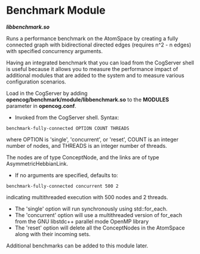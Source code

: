 Benchmark Module
================

***libbenchmark.so***

Runs a performance benchmark on the AtomSpace by creating a fully connected
graph with bidirectional directed edges (requires n^2 - n edges) with specified
concurrency arguments.

Having an integrated benchmark that you can load from the CogServer shell is
useful because it allows you to measure the performance impact of additional
modules that are added to the system and to measure various configuration
scenarios.

Load in the CogServer by adding **opencog/benchmark/module/libbenchmark.so** to
the **MODULES** parameter in **opencog.conf**.

- Invoked from the CogServer shell. Syntax:

```
benchmark-fully-connected OPTION COUNT THREADS
```

where OPTION is 'single', 'concurrent', or 'reset', COUNT is an integer number
of nodes, and THREADS is an integer number of threads.

The nodes are of type ConceptNode, and the links are of type AsymmetricHebbianLink.

- If no arguments are specified, defaults to:

```
benchmark-fully-connected concurrent 500 2
```

indicating multithreaded execution with 500 nodes and 2 threads.

- The 'single' option will run synchronously using std::for_each.
- The 'concurrent' option will use a multithreaded version of for_each from the GNU libstdc++ parallel mode OpenMP library
- The 'reset' option will delete all the ConceptNodes in the AtomSpace along with their incoming sets.

Additional benchmarks can be added to this module later.

